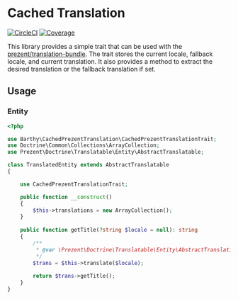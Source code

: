 # Cached Translation

[![CircleCI](https://circleci.com/gh/barthy-koeln/cached-prezent-translation.svg?style=svg&circle-token=55da37f6895e997d545b9548abdc22f54adecbb5)](https://circleci.com/gh/barthy-koeln/cached-prezent-translation)
[![Coverage](https://img.shields.io/endpoint.svg?url=https%3A%2F%2Fbadges.barthy.koeln%2Fbadge%2Fcached-prezent-translation%2Fcoverage)](https://circleci.com/gh/barthy-koeln/cached-prezent-translation/tree/master)

This library provides a simple trait that can be used with the [prezent/translation-bundle](https://github.com/Prezent/translation-bundle).
The trait stores the current locale, fallback locale, and current translation.
It also provides a method to extract the desired translation or the fallback translation if set.

## Usage

### Entity

````php
<?php

use Barthy\CachedPrezentTranslation\CachedPrezentTranslationTrait;
use Doctrine\Common\Collections\ArrayCollection;
use Prezent\Doctrine\Translatable\Entity\AbstractTranslatable;

class TranslatedEntity extends AbstractTranslatable
{

    use CachedPrezentTranslationTrait;

    public function __construct()
    {
        $this->translations = new ArrayCollection();
    }
    
    public function getTitle(?string $locale = null): string
    {
        /**
         * @var \Prezent\Doctrine\Translatable\Entity\AbstractTranslation $trans
         */
        $trans = $this->translate($locale);
        
        return $trans->getTitle();
    }
}
````
